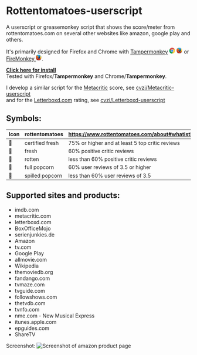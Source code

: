 Rottentomatoes-userscript
=====================
A userscript or greasemonkey script that shows the score/meter from rottentomatoes.com on several other websites like amazon, google play and others.

It's primarily designed for Firefox and Chrome with
[Tampermonkey](https://www.tampermonkey.net/) [![Chrome logo](https://raw.githubusercontent.com/OpenUserJS/OpenUserJS.org/master/public/images/ua/chrome16.png)](https://chrome.google.com/webstore/detail/tampermonkey/dhdgffkkebhmkfjojejmpbldmpobfkfo) [![Firefox logo](https://raw.githubusercontent.com/OpenUserJS/OpenUserJS.org/master/public/images/ua/firefox16.png)](https://addons.mozilla.org/en-US/firefox/addon/tampermonkey/)
or
[FireMonkey ![Firefox logo](https://raw.githubusercontent.com/OpenUserJS/OpenUserJS.org/master/public/images/ua/firefox16.png)](https://addons.mozilla.org/en-US/firefox/addon/firemonkey/).

[**Click here for install**](https://greasyfork.org/scripts/35443-show-rottentomatoes-meter/code/Show%20Rottentomatoes%20meter.user.js)  
Tested with Firefox/**Tampermonkey** and Chrome/**Tampermonkey**.

I develop a similar script for the [Metacritic](https://www.metacritic.com/) score, see [cvzi/Metacritic-userscript](https://github.com/cvzi/Metacritic-userscript/)  
and for the [Letterboxd.com](https://letterboxd.com/) rating, see [cvzi/Letterboxd-userscript](https://github.com/cvzi/Letterboxd-userscript/)

## Symbols:

|Icon | rottentomatoes    | https://www.rottentomatoes.com/about#whatisthetomatometer  |
|-----|-------------------|------------------------------------------------------------|
| 🍓  |  certified fresh  | 75% or higher and at least 5 top critic reviews            |
| 🍅  |  fresh            | 60% positive critic reviews                                |
| 🍏  |  rotten           | less than 60% positive critic reviews                      |
| 🍿  |  full popcorn     | 60% user reviews of 3.5 or higher                          |
| 🥗  |  spilled popcorn  | less than 60% user reviews of 3.5                          |


## Supported sites and products:

 * imdb.com
 * metacritic.com
 * letterboxd.com
 * BoxOfficeMojo
 * serienjunkies.de
 * Amazon
 * tv.com
 * Google Play
 * allmovie.com
 * Wikipedia
 * themoviedb.org
 * fandango.com
 * tvmaze.com
 * tvguide.com
 * followshows.com
 * thetvdb.com
 * tvnfo.com
 * nme.com - New Musical Express
 * itunes.apple.com
 * epguides.com
 * ShareTV

Screenshot:
![Screenshot of amazon product page](https://raw.githubusercontent.com/cvzi/Rottentomatoes-userscript/master/screenshot_amazon.jpg)

